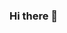 ### Hi there 👋

<!--
**amantiwari1/amantiwari1** is a ✨ _special_ ✨ repository because its `README.md` (this file) appears on your GitHub profile.

Here are some ideas to get you started:

🔭 I’m currently working on MedTourEasy
🌱 I’m currently learning DevOps and Data Structure
- 👯 I’m looking to collaborate on ...
- 🤔 I’m looking for help with 
- 💬 Ask me about ...
📫 How to reach me: amantiwari78632@gmail.com
- 😄 Pronouns: ...
- ⚡ Fun fact: ...
-->
